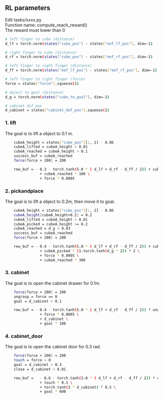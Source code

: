 ## RL parameters
Edit tasks/xxxx.py <br>
Function name: compute_reach_reward() <br>
The reward must lower than 0 <br>

```sh
# left finger to cube (distance)
d_lf = torch.norm(states["cube_pos"] - states["eef_lf_pos"], dim=-1)

# right finger to cube (distance)
d_rf = torch.norm(states["cube_pos"] - states["eef_rf_pos"], dim=-1)

# left finger to right finger (distance)
d_ff = torch.norm(states["eef_lf_pos"] - states["eef_rf_pos"], dim=-1)

# left finger to right finger (force)
force = states["force"].squeeze(1)

# object to goal (distance)
d_g = torch.norm(states["cube_to_goal"], dim=-1)

# cabinet dof pos
d_cabinet = states["cabinet_dof_pos"].squeeze(1)
```

### 1. lift

The goal is to lift a object to 0.1 m.
```sh
    cubeA_height = states["cube_pos"][:, 2] - 0.86
    cubeA_lifted = cubeA_height > 0.01
    cubeA_reached = cubeA_height > 0.1
    success_buf = cubeA_reached
    force[force > 200] = 200

    rew_buf = - 0.3 - torch.tanh(5.0 * ( d_lf + d_rf - d_ff / 2)) + cubeA_lifted * cubeA_height * 2\
                + cubeA_reached * 100 \
                + force * 0.0005
```

### 2. pickandplace
The goal is to lift a object to 0.2m, then move it to goal.
```sh
    cubeA_height = states["cube_pos"][:, 2] - 0.86
    cubeA_height[cubeA_height>0.2] = 0.2 
    cubeA_lifted = cubeA_height > 0.01
    cubeA_picked = cubeA_height >= 0.2
    cubeA_reached = d_g < 0.03
    success_buf = cubeA_reached
    force[force > 200] = 200

    rew_buf = - 0.4 - torch.tanh(5.0 * ( d_lf + d_rf - d_ff / 2)) + cubeA_lifted * cubeA_height * 5\
                + cubeA_picked * (1-torch.tanh(d_g * 2)) * 2 \
                + force * 0.0005 \
                + cubeA_reached * 300
```

### 3. cabinet
The goal is to open the cabinet drawer for 0.1m.
```sh
    force[force > 200] = 200
    ungrasp = force == 0
    goal = d_cabinet > 0.1

    rew_buf = - 0.4 - torch.tanh(5.0 * ( d_lf + d_rf - d_ff / 2)) * ungrasp \
                + force * 0.0005 \
                + d_cabinet \
                + goal * 100
```

### 4. cabinet_door
The goal is to open the cabinet door for 0.3 rad.
```sh
    force[force > 200] = 200
    touch = force > 0
    goal = d_cabinet > 0.3
    close = d_cabinet < 0.01

    rew_buf =   - 0.6 - torch.tanh(5.0 * ( d_lf + d_rf - d_ff / 2)) * close \
                + touch * 0.1 \
                + torch.tanh(3 * d_cabinet) * 0.5 \
                + goal * 600
```
